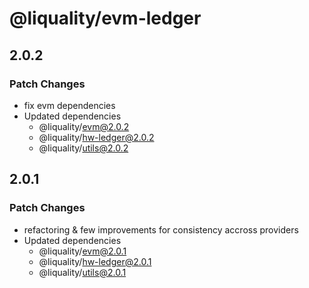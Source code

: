 # @liquality/evm-ledger

## 2.0.2

### Patch Changes

-   fix evm dependencies
-   Updated dependencies
    -   @liquality/evm@2.0.2
    -   @liquality/hw-ledger@2.0.2
    -   @liquality/utils@2.0.2

## 2.0.1

### Patch Changes

-   refactoring & few improvements for consistency accross providers
-   Updated dependencies
    -   @liquality/evm@2.0.1
    -   @liquality/hw-ledger@2.0.1
    -   @liquality/utils@2.0.1
